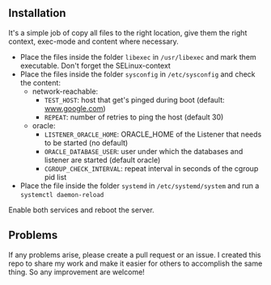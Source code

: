 ## Installation
It's a simple job of copy all files to the right location, give them the right context, exec-mode and content where necessary.

* Place the files inside the folder `libexec` in `/usr/libexec` and mark them executable. Don't forget the SELinux-context
* Place the files inside the folder `sysconfig` in `/etc/sysconfig` and check the content:
  * network-reachable:
    * `TEST_HOST`: host that get's pinged during boot (default: www.google.com)
    * `REPEAT`: number of retries to ping the host (default 30)
  * oracle:
    * `LISTENER_ORACLE_HOME`: ORACLE_HOME of the Listener that needs to be started (no default)
    * `ORACLE_DATABASE_USER`: user under which the databases and listener are started (default oracle)
    * `CGROUP_CHECK_INTERVAL`: repeat interval in seconds of the cgroup pid list
* Place the file inside the folder `systemd` in `/etc/systemd/system` and run a `systemctl daemon-reload`

Enable both services and reboot the server.

## Problems
If any problems arise, please create a pull request or an issue. I created this repo to share my work and make it easier for others to accomplish the same thing. So any improvement are welcome!
